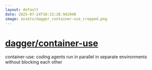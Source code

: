 ```yaml
---
layout: default
date: 2025-07-24T16:15:28.942948
image: assets/dagger_container-use_cropped.png
---
```


# [dagger/container-use](https://github.com/dagger/container-use)

container-use: coding agents run in parallel in separate environments without blocking each other

